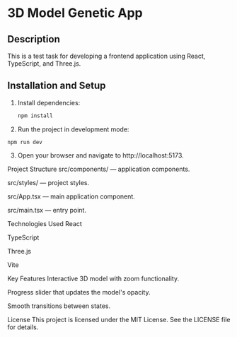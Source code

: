 # 3D Model Genetic App

## Description
This is a test task for developing a frontend application using React, TypeScript, and Three.js.

## Installation and Setup
1. Install dependencies:
   ```bash
   npm install
   ```
2. Run the project in development mode:
```
npm run dev
```
3. Open your browser and navigate to http://localhost:5173.

Project Structure
src/components/ — application components.

src/styles/ — project styles.

src/App.tsx — main application component.

src/main.tsx — entry point.

Technologies Used
React

TypeScript

Three.js

Vite

Key Features
Interactive 3D model with zoom functionality.

Progress slider that updates the model's opacity.

Smooth transitions between states.

License
This project is licensed under the MIT License. See the LICENSE file for details.